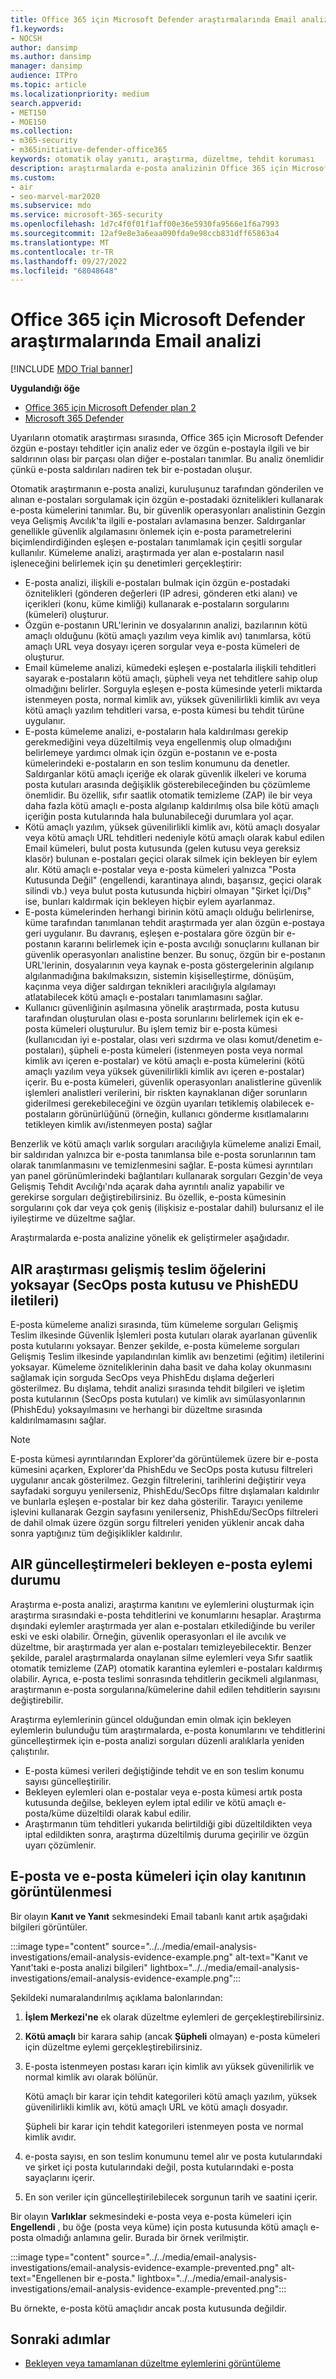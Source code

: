 ```yaml
---
title: Office 365 için Microsoft Defender araştırmalarında Email analizi
f1.keywords:
- NOCSH
author: dansimp
ms.author: dansimp
manager: dansimp
audience: ITPro
ms.topic: article
ms.localizationpriority: medium
search.appverid:
- MET150
- MOE150
ms.collection:
- m365-security
- m365initiative-defender-office365
keywords: otomatik olay yanıtı, araştırma, düzeltme, tehdit koruması
description: araştırmalarda e-posta analizinin Office 365 için Microsoft Defender nasıl çalıştığını görün.
ms.custom:
- air
- seo-marvel-mar2020
ms.subservice: mdo
ms.service: microsoft-365-security
ms.openlocfilehash: 1d7c4f0f01f1aff00e36e5930fa9566e1f6a7993
ms.sourcegitcommit: 12af9e8e3a6eaa090fda9e98ccb831dff65863a4
ms.translationtype: MT
ms.contentlocale: tr-TR
ms.lasthandoff: 09/27/2022
ms.locfileid: "68048648"
---
```

# <a name="email-analysis-in-investigations-for-microsoft-defender-for-office-365"></a>Office 365 için Microsoft Defender araştırmalarında Email analizi

[!INCLUDE [MDO Trial banner](../includes/mdo-trial-banner.md)]

**Uygulandığı öğe**
- [Office 365 için Microsoft Defender plan 2](defender-for-office-365.md)
- [Microsoft 365 Defender](../defender/microsoft-365-defender.md)

Uyarıların otomatik araştırması sırasında, Office 365 için Microsoft Defender özgün e-postayı tehditler için analiz eder ve özgün e-postayla ilgili ve bir saldırının olası bir parçası olan diğer e-postaları tanımlar. Bu analiz önemlidir çünkü e-posta saldırıları nadiren tek bir e-postadan oluşur.

Otomatik araştırmanın e-posta analizi, kuruluşunuz tarafından gönderilen ve alınan e-postaları sorgulamak için özgün e-postadaki öznitelikleri kullanarak e-posta kümelerini tanımlar. Bu, bir güvenlik operasyonları analistinin Gezgin veya Gelişmiş Avcılık'ta ilgili e-postaları avlamasına benzer. Saldırganlar genellikle güvenlik algılamasını önlemek için e-posta parametrelerini biçimlendirdiğinden eşleşen e-postaları tanımlamak için çeşitli sorgular kullanılır. Kümeleme analizi, araştırmada yer alan e-postaların nasıl işleneceğini belirlemek için şu denetimleri gerçekleştirir:

- E-posta analizi, ilişkili e-postaları bulmak için özgün e-postadaki öznitelikleri (gönderen değerleri (IP adresi, gönderen etki alanı) ve içerikleri (konu, küme kimliği) kullanarak e-postaların sorgularını (kümeleri) oluşturur.
- Özgün e-postanın URL'lerinin ve dosyalarının analizi, bazılarının kötü amaçlı olduğunu (kötü amaçlı yazılım veya kimlik avı) tanımlarsa, kötü amaçlı URL veya dosyayı içeren sorgular veya e-posta kümeleri de oluşturur.
- Email kümeleme analizi, kümedeki eşleşen e-postalarla ilişkili tehditleri sayarak e-postaların kötü amaçlı, şüpheli veya net tehditlere sahip olup olmadığını belirler. Sorguyla eşleşen e-posta kümesinde yeterli miktarda istenmeyen posta, normal kimlik avı, yüksek güvenilirlikli kimlik avı veya kötü amaçlı yazılım tehditleri varsa, e-posta kümesi bu tehdit türüne uygulanır.
- E-posta kümeleme analizi, e-postaların hala kaldırılması gerekip gerekmediğini veya düzeltilmiş veya engellenmiş olup olmadığını belirlemeye yardımcı olmak için özgün e-postanın ve e-posta kümelerindeki e-postaların en son teslim konumunu da denetler. Saldırganlar kötü amaçlı içeriğe ek olarak güvenlik ilkeleri ve koruma posta kutuları arasında değişiklik gösterebileceğinden bu çözümleme önemlidir. Bu özellik, sıfır saatlik otomatik temizleme (ZAP) ile bir veya daha fazla kötü amaçlı e-posta algılanıp kaldırılmış olsa bile kötü amaçlı içeriğin posta kutularında hala bulunabileceği durumlara yol açar.
- Kötü amaçlı yazılım, yüksek güvenilirlikli kimlik avı, kötü amaçlı dosyalar veya kötü amaçlı URL tehditleri nedeniyle kötü amaçlı olarak kabul edilen Email kümeleri, bulut posta kutusunda (gelen kutusu veya gereksiz klasör) bulunan e-postaları geçici olarak silmek için bekleyen bir eylem alır. Kötü amaçlı e-postalar veya e-posta kümeleri yalnızca "Posta Kutusunda Değil" (engellendi, karantinaya alındı, başarısız, geçici olarak silindi vb.) veya bulut posta kutusunda hiçbiri olmayan "Şirket İçi/Dış" ise, bunları kaldırmak için bekleyen hiçbir eylem ayarlanmaz.
- E-posta kümelerinden herhangi birinin kötü amaçlı olduğu belirlenirse, küme tarafından tanımlanan tehdit araştırmada yer alan özgün e-postaya geri uygulanır. Bu davranış, eşleşen e-postalara göre özgün bir e-postanın kararını belirlemek için e-posta avcılığı sonuçlarını kullanan bir güvenlik operasyonları analistine benzer. Bu sonuç, özgün bir e-postanın URL'lerinin, dosyalarının veya kaynak e-posta göstergelerinin algılanıp algılanmadığına bakılmaksızın, sistemin kişiselleştirme, dönüşüm, kaçınma veya diğer saldırgan teknikleri aracılığıyla algılamayı atlatabilecek kötü amaçlı e-postaları tanımlamasını sağlar.
- Kullanıcı güvenliğinin aşılmasına yönelik araştırmada, posta kutusu tarafından oluşturulan olası e-posta sorunlarını belirlemek için ek e-posta kümeleri oluşturulur. Bu işlem temiz bir e-posta kümesi (kullanıcıdan iyi e-postalar, olası veri sızdırma ve olası komut/denetim e-postaları), şüpheli e-posta kümeleri (istenmeyen posta veya normal kimlik avı içeren e-postalar) ve kötü amaçlı e-posta kümelerini (kötü amaçlı yazılım veya yüksek güvenilirlikli kimlik avı içeren e-postalar) içerir. Bu e-posta kümeleri, güvenlik operasyonları analistlerine güvenlik işlemleri analistleri verilerini, bir riskten kaynaklanan diğer sorunların giderilmesi gerekebileceğini ve özgün uyarıları tetiklemiş olabilecek e-postaların görünürlüğünü (örneğin, kullanıcı gönderme kısıtlamalarını tetikleyen kimlik avı/istenmeyen posta) sağlar

Benzerlik ve kötü amaçlı varlık sorguları aracılığıyla kümeleme analizi Email, bir saldırıdan yalnızca bir e-posta tanımlansa bile e-posta sorunlarının tam olarak tanımlanmasını ve temizlenmesini sağlar. E-posta kümesi ayrıntıları yan panel görünümlerindeki bağlantıları kullanarak sorguları Gezgin'de veya Gelişmiş Tehdit Avcılığı'nda açarak daha ayrıntılı analiz yapabilir ve gerekirse sorguları değiştirebilirsiniz. Bu özellik, e-posta kümesinin sorgularını çok dar veya çok geniş (ilişkisiz e-postalar dahil) bulursanız el ile iyileştirme ve düzeltme sağlar.

Araştırmalarda e-posta analizine yönelik ek geliştirmeler aşağıdadır.

## <a name="air-investigation-ignores-advanced-delivery-items-secops-mailbox-and-phishedu-messages"></a>AIR araştırması gelişmiş teslim öğelerini yoksayar (SecOps posta kutusu ve PhishEDU iletileri)

E-posta kümeleme analizi sırasında, tüm kümeleme sorguları Gelişmiş Teslim ilkesinde Güvenlik İşlemleri posta kutuları olarak ayarlanan güvenlik posta kutularını yoksayar. Benzer şekilde, e-posta kümeleme sorguları Gelişmiş Teslim ilkesinde yapılandırılan kimlik avı benzetimi (eğitim) iletilerini yoksayar. Kümeleme özniteliklerinin daha basit ve daha kolay okunmasını sağlamak için sorguda SecOps veya PhishEdu dışlama değerleri gösterilmez. Bu dışlama, tehdit analizi sırasında tehdit bilgileri ve işletim posta kutularının (SecOps posta kutuları) ve kimlik avı simülasyonlarının (PhishEdu) yoksayılmasını ve herhangi bir düzeltme sırasında kaldırılmamasını sağlar.

>[!Note]
>E-posta kümesi ayrıntılarından Explorer'da görüntülemek üzere bir e-posta kümesini açarken, Explorer'da PhishEdu ve SecOps posta kutusu filtreleri uygulanır ancak gösterilmez. Gezgin filtrelerini, tarihlerini değiştirir veya sayfadaki sorguyu yenilerseniz, PhishEdu/SecOps filtre dışlamaları kaldırılır ve bunlarla eşleşen e-postalar bir kez daha gösterilir. Tarayıcı yenileme işlevini kullanarak Gezgin sayfasını yenilerseniz, PhishEdu/SecOps filtreleri de dahil olmak üzere özgün sorgu filtreleri yeniden yüklenir ancak daha sonra yaptığınız tüm değişiklikler kaldırılır.
>

## <a name="air-updates-pending-email-action-status"></a>AIR güncelleştirmeleri bekleyen e-posta eylemi durumu

Araştırma e-posta analizi, araştırma kanıtını ve eylemlerini oluşturmak için araştırma sırasındaki e-posta tehditlerini ve konumlarını hesaplar. Araştırma dışındaki eylemler araştırmada yer alan e-postaları etkilediğinde bu veriler eski ve eski olabilir. Örneğin, güvenlik operasyonları el ile avcılık ve düzeltme, bir araştırmada yer alan e-postaları temizleyebilecektir. Benzer şekilde, paralel araştırmalarda onaylanan silme eylemleri veya Sıfır saatlik otomatik temizleme (ZAP) otomatik karantina eylemleri e-postaları kaldırmış olabilir. Ayrıca, e-posta teslimi sonrasında tehditlerin gecikmeli algılanması, araştırmanın e-posta sorgularına/kümelerine dahil edilen tehditlerin sayısını değiştirebilir.

Araştırma eylemlerinin güncel olduğundan emin olmak için bekleyen eylemlerin bulunduğu tüm araştırmalarda, e-posta konumlarını ve tehditlerini güncelleştirmek için e-posta analizi sorguları düzenli aralıklarla yeniden çalıştırılır.

- E-posta kümesi verileri değiştiğinde tehdit ve en son teslim konumu sayısı güncelleştirilir.
- Bekleyen eylemleri olan e-postalar veya e-posta kümesi artık posta kutusunda değilse, bekleyen eylem iptal edilir ve kötü amaçlı e-posta/küme düzeltildi olarak kabul edilir.
- Araştırmanın tüm tehditleri yukarıda belirtildiği gibi düzeltildikten veya iptal edildikten sonra, araştırma düzeltilmiş duruma geçirilir ve özgün uyarı çözümlenir.

## <a name="the-display-of-incident-evidence-for-email-and-email-clusters"></a>E-posta ve e-posta kümeleri için olay kanıtının görüntülenmesi

Bir olayın **Kanıt ve Yanıt** sekmesindeki Email tabanlı kanıt artık aşağıdaki bilgileri görüntüler.

:::image type="content" source="../../media/email-analysis-investigations/email-analysis-evidence-example.png" alt-text="Kanıt ve Yanıt'taki e-posta analizi bilgileri" lightbox="../../media/email-analysis-investigations/email-analysis-evidence-example.png":::

Şekildeki numaralandırılmış açıklama balonlarından:

1. **İşlem Merkezi'ne** ek olarak düzeltme eylemleri de gerçekleştirebilirsiniz.
2. **Kötü amaçlı** bir karara sahip (ancak **Şüpheli** olmayan) e-posta kümeleri için düzeltme eylemi gerçekleştirebilirsiniz.
3. E-posta istenmeyen postası kararı için kimlik avı yüksek güvenilirlik ve normal kimlik avı olarak bölünür.

   Kötü amaçlı bir karar için tehdit kategorileri kötü amaçlı yazılım, yüksek güvenilirlikli kimlik avı, kötü amaçlı URL ve kötü amaçlı dosyadır.

   Şüpheli bir karar için tehdit kategorileri istenmeyen posta ve normal kimlik avıdır.

4. e-posta sayısı, en son teslim konumunu temel alır ve posta kutularındaki ve şirket içi posta kutularındaki değil, posta kutularındaki e-posta sayaçlarını içerir.
5. En son veriler için güncelleştirilebilecek sorgunun tarih ve saatini içerir.

Bir olayın **Varlıklar** sekmesindeki e-posta veya e-posta kümeleri için **Engellendi** , bu öğe (posta veya küme) için posta kutusunda kötü amaçlı e-posta olmadığı anlamına gelir. Burada bir örnek verilmiştir.

:::image type="content" source="../../media/email-analysis-investigations/email-analysis-evidence-example-prevented.png" alt-text="Engellenen bir e-posta." lightbox="../../media/email-analysis-investigations/email-analysis-evidence-example-prevented.png":::

Bu örnekte, e-posta kötü amaçlıdır ancak posta kutusunda değildir.

## <a name="next-steps"></a>Sonraki adımlar

- [Bekleyen veya tamamlanan düzeltme eylemlerini görüntüleme](air-review-approve-pending-completed-actions.md)
